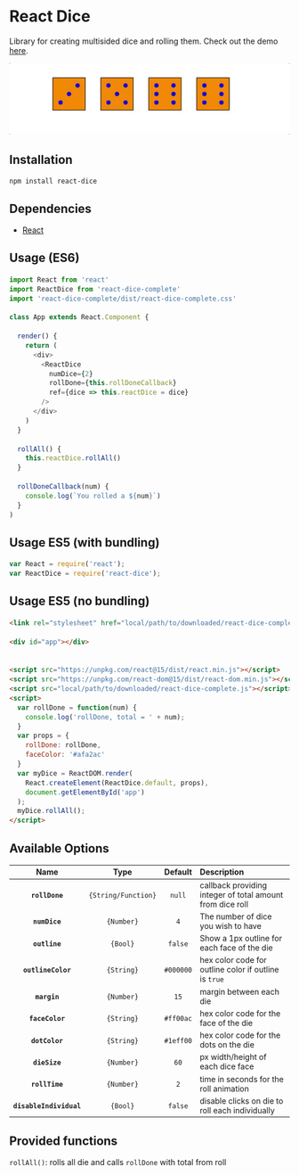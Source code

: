 # React Dice

Library for creating multisided dice and rolling them. Check out the demo [here](http://adam-tyler.com/react-dice-complete).

![sample dice roll](/img/diceRoll2.gif "Sample Dice Roll")

## Installation
```
npm install react-dice
```

## Dependencies
* [React](https://facebook.github.io/react/)

## Usage (ES6)
```javascript
import React from 'react'
import ReactDice from 'react-dice-complete'
import 'react-dice-complete/dist/react-dice-complete.css'

class App extends React.Component {

  render() {
    return (
      <div>
        <ReactDice
          numDice={2}
          rollDone={this.rollDoneCallback}
          ref={dice => this.reactDice = dice}
        />
      </div>
    )
  }

  rollAll() {
    this.reactDice.rollAll()
  }

  rollDoneCallback(num) {
    console.log(`You rolled a ${num}`)
  }
)
```

## Usage ES5 (with bundling)
```javascript
var React = require('react');
var ReactDice = require('react-dice');


```

## Usage ES5 (no bundling)
```html
<link rel="stylesheet" href="local/path/to/downloaded/react-dice-complete.css">

<div id="app"></div>


<script src="https://unpkg.com/react@15/dist/react.min.js"></script>
<script src="https://unpkg.com/react-dom@15/dist/react-dom.min.js"></script>
<script src="local/path/to/downloaded/react-dice-complete.js"></script>
<script>
  var rollDone = function(num) {
    console.log('rollDone, total = ' + num);
  }
  var props = {
    rollDone: rollDone,
    faceColor: '#afa2ac'
  }
  var myDice = ReactDOM.render(
    React.createElement(ReactDice.default, props),
    document.getElementById('app')
  );
  myDice.rollAll();
</script>

```

## Available Options
|Name|Type|Default|Description|
|:--:|:--:|:--:|:----------|
|**`rollDone`**|`{String/Function}`|`null`|callback providing integer of total amount from dice roll|
|**`numDice`**|`{Number}`|`4`|The number of dice you wish to have|
|**`outline`**|`{Bool}`|`false`|Show a 1px outline for each face of the die|
|**`outlineColor`**|`{String}`|`#000000`|hex color code for outline color if outline is `true`|
|**`margin`**|`{Number}`|`15`|margin between each die|
|**`faceColor`**|`{String}`|`#ff00ac`|hex color code for the face of the die|
|**`dotColor`**|`{String}`|`#1eff00`|hex color code for the dots on the die|
|**`dieSize`**|`{Number}`|`60`|px width/height of each dice face|
|**`rollTime`**|`{Number}`|`2`|time in seconds for the roll animation|
|**`disableIndividual`**|`{Bool}`|`false`|disable clicks on die to roll each individually |

## Provided functions
`rollAll()`: rolls all die and calls `rollDone` with total from roll
